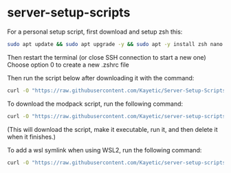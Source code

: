 # server-setup-scripts

For a personal setup script, first download and setup zsh this:

```bash
sudo apt update && sudo apt upgrade -y && sudo apt -y install zsh nano && chsh -s $(which zsh)
```

Then restart the terminal (or close SSH connection to start a new one)
Choose option 0 to create a new .zshrc file

Then run the script below after downloading it with the command:

```bash
curl -O "https://raw.githubusercontent.com/Kayetic/Server-Setup-Scripts/main/setup.sh" && chmod +x ./setup.sh && ./setup.sh && rm ./setup.sh
```

To download the modpack script, run the following command:

```bash
curl -O "https://raw.githubusercontent.com/Kayetic/server-setup-scripts/main/minecraft-general.sh" && chmod +x general.sh && sudo bash general.sh && rm general.sh
```

(This will download the script, make it executable, run it, and then delete it when it finishes.)

To add a wsl symlink when using WSL2, run the following command:

```bash
curl -O "https://raw.githubusercontent.com/Kayetic/server-setup-scripts/main/wsl-symlink.sh" && chmod +x wsl-symlink.sh && ./wsl-symlink.sh && rm wsl-symlink.sh
```
